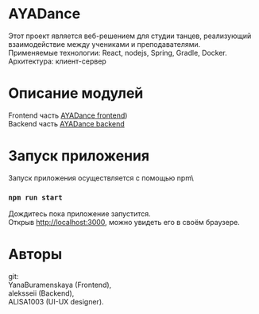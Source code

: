 # AYADance

Этот проект является веб-решением для студии танцев, реализующий взаимодействие между учениками и преподавателями.\
Применяемые технологии: React, nodejs, Spring, Gradle, Docker.\
Архитектура: клиент-сервер

# Описание модулей

Frontend часть [AYADance frontend](https://github.com/YanaBuramenskaya/dance))\
Backend часть [AYADance backend](https://github.com/aleksseii/DanceStudio-Backend/blob/master/migrations/scripts/V1__Created_data_table.sql)

# Запуск приложения

Запуск приложения осуществляется с помощью npm\
### `npm run start`
Дождитесь пока приложение запустится.\
Открыв [http://localhost:3000](http://localhost:3000), можно увидеть его в своём браузере.
# Авторы

git:\
YanaBuramenskaya (Frontend),\
aleksseii (Backend),\
ALISA1003 (UI-UX designer).
